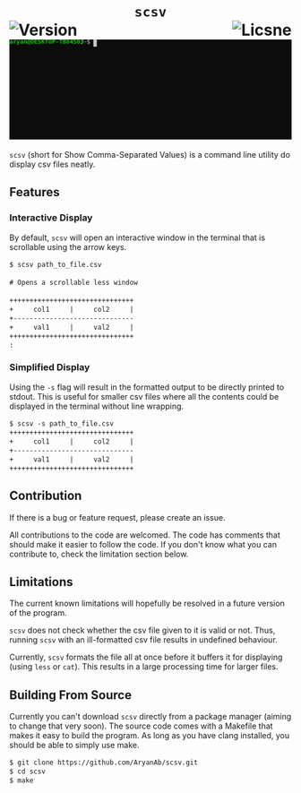 <div align="center">

<h1>
<code>scsv</code>

<br clear="all" />
<a href="https://github.com/AryanAb/scsv/releases"><img src="https://img.shields.io/github/v/tag/AryanAb/scsv?label=version" alt="Version" align="left" /></a>
<a href="/LICENSE"><img src="https://img.shields.io/github/license/AryanAb/scsv" alt="Licsne" align="right" /></a>
</h1>

<picture>
	<img alt="Showcase" src="./docs/showcase.svg">
</picture>

</div>

`scsv` (short for Show Comma-Separated Values) is a command line utility do display csv files neatly.

Features
--------

### Interactive Display

By default, `scsv` will open an interactive window in the terminal that is scrollable using the arrow keys.

```console
$ scsv path_to_file.csv

# Opens a scrollable less window

+++++++++++++++++++++++++++++++
+     col1     |     col2     |
+------------------------------
+     val1     |     val2     |
+++++++++++++++++++++++++++++++
:
```

### Simplified Display

Using the `-s` flag will result in the formatted output to be directly printed to stdout. This is useful for smaller csv files where all the contents could be displayed in the terminal without line wrapping.

```console
$ scsv -s path_to_file.csv
+++++++++++++++++++++++++++++++
+     col1     |     col2     |
+------------------------------
+     val1     |     val2     |
+++++++++++++++++++++++++++++++
```

Contribution
------------

If there is a bug or feature request, please create an issue.

All contributions to the code are welcomed. The code has comments that should make it easier to follow the code. If you don't know what you can contribute to, check the limitation section below.

Limitations
-----------

The current known limitations will hopefully be resolved in a future version of the program.

`scsv` does not check whether the csv file given to it is valid or not. Thus, running `scsv` with an ill-formatted csv file results in undefined behaviour.

Currently, `scsv` formats the file all at once before it buffers it for displaying (using `less` or `cat`). This results in a large processing time for larger files.

Building From Source
------------------

Currently you can't download `scsv` directly from a package manager (aiming to change that very soon). The source code comes with a Makefile that makes it easy to build the program. As long as you have clang installed, you should be able to simply use make.

```console
$ git clone https://github.com/AryanAb/scsv.git
$ cd scsv
$ make
```
